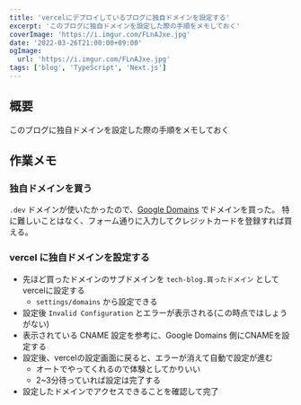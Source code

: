 ```yaml
---
title: 'vercelにデプロイしているブログに独自ドメインを設定する'
excerpt: 'このブログに独自ドメインを設定した際の手順をメモしておく'
coverImage: 'https://i.imgur.com/FLnAJxe.jpg'
date: '2022-03-26T21:00:00+09:00'
ogImage:
  url: 'https://i.imgur.com/FLnAJxe.jpg'
tags: ['blog', 'TypeScript', 'Next.js']
---
```


## 概要

このブログに独自ドメインを設定した際の手順をメモしておく

## 作業メモ

### 独自ドメインを買う

`.dev` ドメインが使いたかったので、[Google Domains](https://domains.google.com/) でドメインを買った。
特に難しいことはなく、フォーム通りに入力してクレジットカードを登録すれば買える。

### vercel に独自ドメインを設定する

- 先ほど買ったドメインのサブドメインを `tech-blog.買ったドメイン` としてvercelに設定する
  - `settings/domains` から設定できる
- 設定後 `Invalid Configuration` とエラーが表示される(この時点ではしょうがない)
- 表示されている  CNAME  設定を参考に、Google Domains 側にCNAMEを設定する
- 設定後、vercelの設定画面に戻ると、エラーが消えて自動で設定が進む
	- オートでやってくれるので体験としてかりいい
	- 2~3分待っていれば設定は完了する
- 設定したドメインでアクセスできることを確認して完了